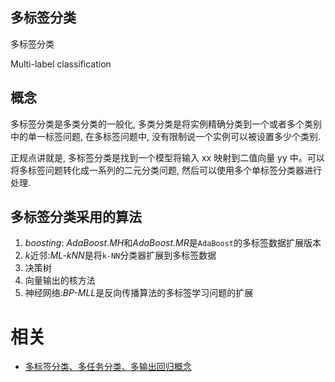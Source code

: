 
## 多标签分类

多标签分类

Multi-label classification

## 概念


多标签分类是多类分类的一般化, 多类分类是将实例精确分类到一个或者多个类别中的单一标签问题, 在多标签问题中, 没有限制说一个实例可以被设置多少个类别.

正规点讲就是, 多标签分类是找到一个模型将输入 xx 映射到二值向量 yy 中。可以将多标签问题转化成一系列的二元分类问题, 然后可以使用多个单标签分类器进行处理.

## 多标签分类采用的算法

1. *boosting*: *AdaBoost.MH*和*AdaBoost.MR*是`AdaBoost`的多标签数据扩展版本
2. *k*近邻:*ML-kNN*是将`k-NN`分类器扩展到多标签数据
3. 决策树
4. 向量输出的核方法
5. 神经网络:*BP-MLL*是反向传播算法的多标签学习问题的扩展


# 相关

- [多标签分类、多任务分类、多输出回归概念](https://blog.csdn.net/zb1165048017/article/details/77882600)
